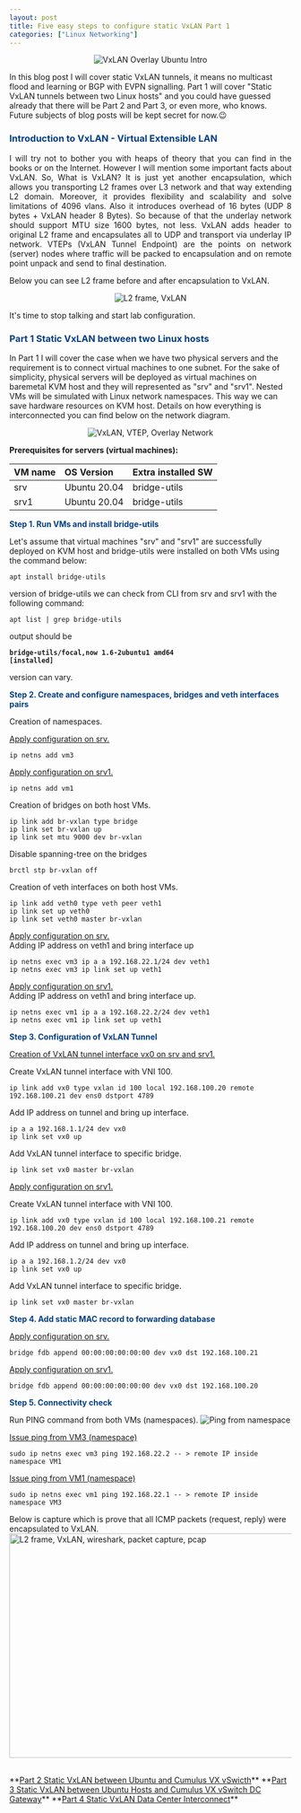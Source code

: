 ```yaml
---
layout: post
title: Five easy steps to configure static VxLAN Part 1
categories: ["Linux Networking"]
---
```

<p align="center">
<img src="/images/static_vxlan/vxlan_tunnel.jpg" alt="VxLAN Overlay Ubuntu Intro" title="Introduction to VxLAN"> 
</p>
In this blog post I will cover static VxLAN tunnels, it means no multicast flood and learning or BGP with EVPN signalling.
Part 1 will cover "Static VxLAN tunnels between two Linux hosts" and you could have guessed already that there will be Part 2 and Part 3, or even more, who knows.
Future subjects of blog posts will be kept secret for now.&#128521;

###  <span style="color:#074080">Introduction to VxLAN - Virtual Extensible LAN</span>  
<p style='text-align: justify;'>
I will try not to bother you with heaps of theory that you can find in the books or on the Internet. However I will mention some important facts about VxLAN.
So, What is VxLAN? It is just yet another encapsulation, which allows you transporting L2 frames over L3 network and that way extending L2 domain. Moreover, it provides flexibility and scalability and solve limitations of 4096 vlans. Also it introduces overhead of 16 bytes (UDP 8 bytes + VxLAN header 8 Bytes). So because of that the underlay network should support MTU size 1600 bytes, not less.
VxLAN adds header to original L2 frame and encapsulates all to UDP and transport via underlay IP network.
VTEPs (VxLAN Tunnel Endpoint) are the points on network (server) nodes where traffic will be packed to encapsulation and on remote point unpack and send to final destination. 
</p>
Below you can see L2 frame before and after encapsulation to VxLAN.
<p align="center">
  <img src="/images/static_vxlan/vxlan.jpg" alt="L2 frame, VxLAN" title="L2 Frame inside VxLAN">
</p>

It's time to stop talking and start lab configuration.

### <span style="color:#074080">Part 1 Static VxLAN between two Linux hosts</span>
In Part 1 I will cover the case when we have two physical servers and the requirement is to connect virtual machines to one subnet.
For the sake of simplicity, physical servers will be deployed as virtual machines on baremetal KVM host and they will represented as "srv" and "srv1". Nested VMs will be simulated with Linux network namespaces. This way we can save hardware resources on KVM host. Details on how everything is interconnected you can find below on the network diagram.   

<p align="center">
  <img src="/images/static_vxlan/net_diag.jpg" alt="VxLAN, VTEP, Overlay Network" title="Network diagram VxLAN between Ubuntu KVM hosts">
</p>

**Prerequisites for servers (virtual machines):**

| VM name | OS Version | Extra installed SW |
| :--- |:--- | :--- |
| srv| Ubuntu 20.04 | bridge-utils |
| srv1 | Ubuntu 20.04 | bridge-utils |

 **<span style="color:#074080">Step 1. Run VMs and install bridge-utils</span>**  

Let's assume that virtual machines "srv" and "srv1" are successfully deployed on KVM host and bridge-utils were installed on both VMs using the command below:  

<code>apt install bridge-utils</code>  

version of bridge-utils we can check from CLI from srv and srv1 with the following command:  

<code>apt list | grep bridge-utils</code>

output should be

**<code>bridge-utils/focal,now 1.6-2ubuntu1 amd64 [installed]</code>**

version can vary.  



 **<span style="color:#074080">Step 2. Create and configure namespaces, bridges and veth interfaces pairs </span>**  

Creation of namespaces.

<u>Apply configuration on srv.</u>
```
ip netns add vm3 
```  
<u>Apply configuration on srv1.</u>
```
ip netns add vm1
```

Creation of bridges on both host VMs.
```
ip link add br-vxlan type bridge
ip link set br-vxlan up
ip link set mtu 9000 dev br-vxlan
```
Disable spanning-tree on the bridges
```
brctl stp br-vxlan off
```
Creation of veth interfaces on both host VMs.

```
ip link add veth0 type veth peer veth1
ip link set up veth0
ip link set veth0 master br-vxlan
```  
<u>Apply configuration on srv.</u>  
Adding IP address on veth1 and bring interface up 
```
ip netns exec vm3 ip a a 192.168.22.1/24 dev veth1
ip netns exec vm3 ip link set up veth1
```  
<u>Apply configuration on srv1.</u>  
Adding IP address on veth1 and bring interface up.
```
ip netns exec vm1 ip a a 192.168.22.2/24 dev veth1
ip netns exec vm1 ip link set up veth1
```  

**<span style="color:#074080">Step 3. Configuration of  VxLAN Tunnel</span>**

<u>Creation of VxLAN tunnel interface vx0 on srv and srv1.</u>  

Create VxLAN tunnel interface with VNI 100.
```
ip link add vx0 type vxlan id 100 local 192.168.100.20 remote 192.168.100.21 dev ens0 dstport 4789
```  
Add IP address on tunnel and bring up interface.
```  
ip a a 192.168.1.1/24 dev vx0
ip link set vx0 up
```  
Add VxLAN tunnel interface to specific bridge.
```  
ip link set vx0 master br-vxlan
```  
<u>Apply configuration on srv1.</u>

Create VxLAN tunnel interface with VNI 100.
```
ip link add vx0 type vxlan id 100 local 192.168.100.21 remote 192.168.100.20 dev ens0 dstport 4789
```  
Add IP address on tunnel and bring up interface.
```  
ip a a 192.168.1.2/24 dev vx0
ip link set vx0 up
```  
Add VxLAN tunnel interface to specific bridge.
```  
ip link set vx0 master br-vxlan
```  

**<span style="color:#074080">Step 4. Add static MAC record to forwarding database</span>**  

<u>Apply configuration on srv.</u>
```
bridge fdb append 00:00:00:00:00:00 dev vx0 dst 192.168.100.21
```  

<u>Apply configuration on srv1.</u>
```
bridge fdb append 00:00:00:00:00:00 dev vx0 dst 192.168.100.20
```  


**<span style="color:#074080">Step 5. Connectivity check </span>**  

Run PING command from both VMs (namespaces).
<img style="center" src="/images/static_vxlan/vm1_ping_vm3.jpg" alt="Ping from namespace" title="Connectivity check with PING command">


<u>Issue ping from VM3 (namespace)</u>
```
sudo ip netns exec vm3 ping 192.168.22.2 -- > remote IP inside namespace VM1
```  
<u>Issue ping from VM1 (namespace)</u>
```
sudo ip netns exec vm1 ping 192.168.22.1 -- > remote IP inside namespace VM3
```  
Below is capture which is prove that all ICMP packets (request, reply) were encapsulated to VxLAN.
<img style="float" width="750" height="400" src="/images/static_vxlan/vm3_ping_vm1_pcap.jpg" alt="L2 frame, VxLAN, wireshark, packet capture, pcap" title="Wireshark VxLAN packet capture" >  

<br />
**<a href="/vxlan/static-vxlan-part2/index.html" target="_blank">Part 2 Static VxLAN between Ubuntu and Cumulus VX vSwicth</a>**  
**<a href="/vxlan/static-vxlan-part3/index.html" target="_blank">Part 3 Static VxLAN between Ubuntu Hosts and Cumulus VX vSwitch DC Gateway</a>**  
**<a href="/vxlan/static-vxlan-part4/index.html" target="_blank">Part 4 Static VxLAN Data Center Interconnect</a>**  
<br />